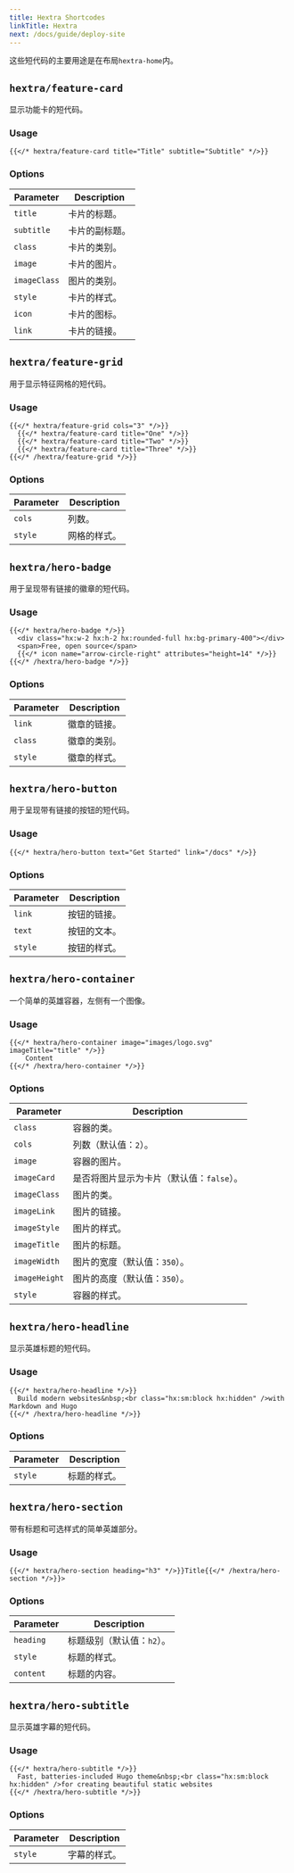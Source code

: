 ```yaml
---
title: Hextra Shortcodes
linkTitle: Hextra
next: /docs/guide/deploy-site
---
```


这些短代码的主要用途是在布局`hextra-home`内。

## `hextra/feature-card`

显示功能卡的短代码。

### Usage

```
{{</* hextra/feature-card title="Title" subtitle="Subtitle" */>}}
```

### Options

| Parameter    | Description |
|--------------|-------------|
| `title`      | 卡片的标题。      |
| `subtitle`   | 卡片的副标题。     |
| `class`      | 卡片的类别。      |
| `image`      | 卡片的图片。      |
| `imageClass` | 图片的类别。      |
| `style`      | 卡片的样式。      |
| `icon`       | 卡片的图标。      |
| `link`       | 卡片的链接。      |

## `hextra/feature-grid`

用于显示特征网格的短代码。

### Usage

```
{{</* hextra/feature-grid cols="3" */>}}
  {{</* hextra/feature-card title="One" */>}}
  {{</* hextra/feature-card title="Two" */>}}
  {{</* hextra/feature-card title="Three" */>}}
{{</* /hextra/feature-grid */>}}
```

### Options

| Parameter | Description |
|-----------|-------------|
| `cols`    | 列数。         |
| `style`   | 网格的样式。      |

## `hextra/hero-badge`

用于呈现带有链接的徽章的短代码。

### Usage

```
{{</* hextra/hero-badge */>}}
  <div class="hx:w-2 hx:h-2 hx:rounded-full hx:bg-primary-400"></div>
  <span>Free, open source</span>
  {{</* icon name="arrow-circle-right" attributes="height=14" */>}}
{{</* /hextra/hero-badge */>}}
```

### Options

| Parameter | Description |
|-----------|-------------|
| `link`    | 徽章的链接。      |
| `class`   | 徽章的类别。      |
| `style`   | 徽章的样式。      |

## `hextra/hero-button`

用于呈现带有链接的按钮的短代码。

### Usage

```
{{</* hextra/hero-button text="Get Started" link="/docs" */>}}
```

### Options

| Parameter | Description |
|-----------|-------------|
| `link`    | 按钮的链接。      |
| `text`    | 按钮的文本。      |
| `style`   | 按钮的样式。      |

## `hextra/hero-container`

一个简单的英雄容器，左侧有一个图像。

### Usage

```
{{</* hextra/hero-container image="images/logo.svg"  imageTitle="title" */>}}
    Content
{{</* /hextra/hero-container */>}}
```

### Options

| Parameter     | Description              |
|---------------|--------------------------|
| `class`       | 容器的类。                    |
| `cols`        | 列数（默认值：`2`）。             |
| `image`       | 容器的图片。                   |
| `imageCard`   | 是否将图片显示为卡片（默认值：`false`）。 |
| `imageClass`  | 图片的类。                    |
| `imageLink`   | 图片的链接。                   |
| `imageStyle`  | 图片的样式。                   |
| `imageTitle`  | 图片的标题。                   |
| `imageWidth`  | 图片的宽度（默认值：`350`）。        |
| `imageHeight` | 图片的高度（默认值：`350`）。        |
| `style`       | 容器的样式。                   |

## `hextra/hero-headline`

显示英雄标题的短代码。

### Usage

```
{{</* hextra/hero-headline */>}}
  Build modern websites&nbsp;<br class="hx:sm:block hx:hidden" />with Markdown and Hugo
{{</* /hextra/hero-headline */>}}
```

### Options

| Parameter | Description |
|-----------|-------------|
| `style`   | 标题的样式。      |

## `hextra/hero-section`

带有标题和可选样式的简单英雄部分。

### Usage

```
{{</* hextra/hero-section heading="h3" */>}}Title{{</* /hextra/hero-section */>}}>
```

### Options

| Parameter | Description     |
|-----------|-----------------|
| `heading` | 标题级别（默认值：`h2`）。 |
| `style`   | 标题的样式。          |
| `content` | 标题的内容。          |

## `hextra/hero-subtitle`

显示英雄字幕的短代码。

### Usage

```
{{</* hextra/hero-subtitle */>}}
  Fast, batteries-included Hugo theme&nbsp;<br class="hx:sm:block hx:hidden" />for creating beautiful static websites
{{</* /hextra/hero-subtitle */>}}
```

### Options

| Parameter | Description |
|-----------|-------------|
| `style`   | 字幕的样式。      |
